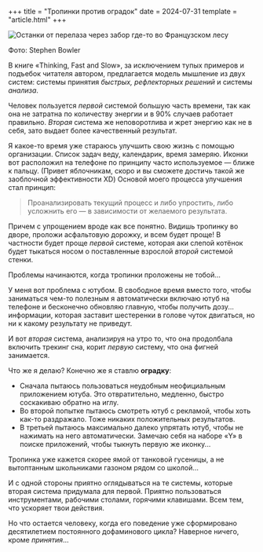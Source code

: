 +++
title = "Тропинки против оградок"
date = 2024-07-31
template = "article.html"
+++

![Останки от перелаза через забор где-то во Французском лесу](./Stephen%20Bowler.jpg)
<figcaption>Фото: Stephen Bowler</figcaption>

В книге «Thinking, Fast and Slow», за исключением тупых примеров и подъебок читателя автором, предлагается модель мышление из двух систем: системы принятия _быстрых, рефлекторных решений_ и системы _анализа_.

Человек пользуется _первой_ системой большую часть времени, так как она не затратна по количеству энергии и в 90% случаев работает правильно. _Вторая_ система же неповоротлива и жрет энергию как не в себя, зато выдает более качественный результат.

Я какое-то время уже стараюсь улучшить свою жизнь с помощью организации. Список задач веду, календарик, время замеряю. Иконки вот расположил на телефоне по принципу часто используемое — ближе к пальцу. (Привет яблочникам, скоро и вы сможете достичь такой же заоблочной эффективности XD) Основой моего процесса улучшения стал принцип: 

> Проанализировать текущий процесс и&nbsp;либо упростить, либо усложнить его — в&nbsp;зависимости от желаемого результата.

Причем с упрощением вроде как все понятно. Видишь тропинку во дворе, проложи асфальтовую дорожку, и всем будет проще! В частности будет проще *первой* системе, которая аки слепой котёнок будет тыкаться носом о поставленные взрослой *второй* системой стенки.

Проблемы начинаются, когда тропинки проложены не тобой...

У меня вот проблема с ютубом. В свободное время вместо того, чтобы заниматься чем-то полезным я автоматически включаю ютуб на телефоне и бесконечно обновляю главную, чтобы получить дозу... информации, которая заставит шестеренки в голове чуток двигаться, но ни к какому результату не приведут. 

И вот *вторая* система, анализируя на утро то, что она продолбала включить трекинг сна, корит *первую* систему, что она фигней занимается.

Что же я делаю? Конечно же я ставлю **оградку**: 
- Сначала пытаюсь пользоваться неудобным неофициальным приложением ютуба. Это отвратительно, медленно, быстро соскакиваю обратно на иглу. 
- Во второй попытке пытаюсь смотреть ютуб с рекламой, чтобы хоть как-то раздражало. Тоже никаких положительных результатов.
- В третьей пытаюсь максимально далеко упрятать ютуб, чтобы не нажимать на него автоматически. Замечаю себя на наборе «Y» в поиске приложений, чтобы тыкнуть первую же иконку...

Тропинка уже кажется скорее ямой от танковой гусеницы, а не вытоптанным школьниками газоном рядом со школой...

И с одной стороны приятно оглядываться на те системы, которые вторая система придумала для первой. Приятно пользоваться инструментами, рабочими столами, горячими клавишами. Всем тем, что ускоряет твои действия.

Но что остается человеку, когда его поведение уже сформировано десятилетием постоянного дофаминового цикла? Наверное ничего, кроме *принятия*...
